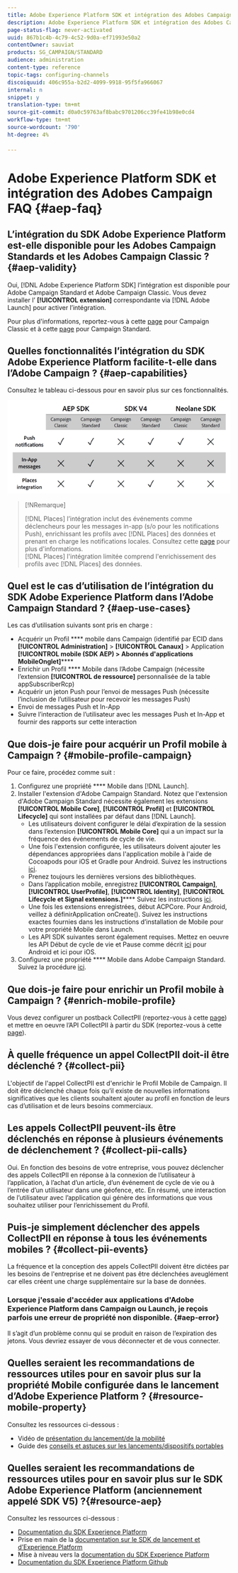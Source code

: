 ```yaml
---
title: Adobe Experience Platform SDK et intégration des Adobes Campaign FAQ
description: Adobe Experience Platform SDK et intégration des Adobes Campaign FAQ
page-status-flag: never-activated
uuid: 867b1c4b-4c79-4c52-9d0a-ef71993e50a2
contentOwner: sauviat
products: SG_CAMPAIGN/STANDARD
audience: administration
content-type: reference
topic-tags: configuring-channels
discoiquuid: 406c955a-b2d2-4099-9918-95f5fa966067
internal: n
snippet: y
translation-type: tm+mt
source-git-commit: d0a0c59763af8babc9701206cc39fe41b98e0cd4
workflow-type: tm+mt
source-wordcount: '790'
ht-degree: 4%

---
```



# Adobe Experience Platform SDK et intégration des Adobes Campaign FAQ {#aep-faq}

## L’intégration du SDK Adobe Experience Platform est-elle disponible pour les Adobes Campaign Standards et les Adobes Campaign Classic ? {#aep-validity}

Oui, [!DNL Adobe Experience Platform SDK] l’intégration est disponible pour Adobe Campaign Standard et Adobe Campaign Classic. Vous devez installer l’ **[!UICONTROL extension]** correspondante via [!DNL Adobe Launch] pour activer l’intégration.

Pour plus d&#39;informations, reportez-vous à cette [page](https://aep-sdks.gitbook.io/docs/using-mobile-extensions/adobe-campaignclassic) pour Campaign Classic et à cette [page](https://aep-sdks.gitbook.io/docs/using-mobile-extensions/adobe-campaign-standard) pour Campaign Standard.

## Quelles fonctionnalités l’intégration du SDK Adobe Experience Platform facilite-t-elle dans l’Adobe Campaign ? {#aep-capabilities}

Consultez le tableau ci-dessous pour en savoir plus sur ces fonctionnalités.

![](assets/faq.png)

>[!NRemarque]
>
>[!DNL Places] l’intégration inclut des événements comme déclencheurs pour les messages in-app (s/o pour les notifications Push), enrichissant les profils avec [!DNL Places] des données et prenant en charge les notifications locales. Consultez cette [page](../../channels/using/preparing-and-sending-an-in-app-message.md) pour plus d&#39;informations. <br>[!DNL Places] l&#39;intégration limitée comprend l&#39;enrichissement des profils avec [!DNL Places] des données.

## Quel est le cas d’utilisation de l’intégration du SDK Adobe Experience Platform dans l’Adobe Campaign Standard ? {#aep-use-cases}

Les cas d’utilisation suivants sont pris en charge :

* Acquérir un Profil **** mobile dans Campaign (identifié par ECID dans **[!UICONTROL Administration]** > **[!UICONTROL Canaux]** > Application **[!UICONTROL mobile (SDK AEP) > Abonnés d&#39;applications MobileOnglet]******
* Enrichir un Profil **** Mobile dans l’Adobe Campaign (nécessite l’extension **[!UICONTROL de ressource]** personnalisée de la table appSubscriberRcp)
* Acquérir un jeton Push pour l’envoi de messages Push (nécessite l’inclusion de l’utilisateur pour recevoir les messages Push)
* Envoi de messages Push et In-App
* Suivre l’interaction de l’utilisateur avec les messages Push et In-App et fournir des rapports sur cette interaction

## Que dois-je faire pour acquérir un Profil mobile à Campaign ? {#mobile-profile-campaign}

Pour ce faire, procédez comme suit :

1. Configurez une propriété **** Mobile dans [!DNL Launch].
1. Installer l&#39;extension d&#39;Adobe Campaign Standard. Notez que l&#39;extension d&#39;Adobe Campaign Standard nécessite également les extensions **[!UICONTROL Mobile Core]**, **[!UICONTROL Profil]** et **[!UICONTROL Lifecycle]** qui sont installées par défaut dans [!DNL Launch].
   * Les utilisateurs doivent configurer le délai d’expiration de la session dans l’extension **[!UICONTROL Mobile Core]** qui a un impact sur la fréquence des événements de cycle de vie.
   * Une fois l&#39;extension configurée, les utilisateurs doivent ajouter les dépendances appropriées dans l&#39;application mobile à l&#39;aide de Cocoapods pour iOS et Gradle pour Android. Suivez les instructions [ici](https://aep-sdks.gitbook.io/docs/using-mobile-extensions/adobe-campaign-standard).
   * Prenez toujours les dernières versions des bibliothèques.
   * Dans l’application mobile, enregistrez **[!UICONTROL Campaign]**, **[!UICONTROL UserProfile]**, **[!UICONTROL Identity]**, **[!UICONTROL Lifecycle et Signal extensions.]****** Suivez les instructions [ici](https://aep-sdks.gitbook.io/docs/using-mobile-extensions/adobe-campaign-standard#register-the-campaign-standard-extension-with-mobile-core).
   * Une fois les extensions enregistrées, début ACPCore. Pour Android, veillez à définirApplication onCreate(). Suivez les instructions exactes fournies dans les instructions d’installation de Mobile pour votre propriété Mobile dans Launch.
   * Les API SDK suivantes seront également requises. Mettez en oeuvre les API Début de cycle de vie et Pause comme décrit [ici](https://aep-sdks.gitbook.io/docs/using-mobile-extensions/mobile-core/lifecycle/lifecycle-extension-in-android) pour Android et ici pour iOS.
1. Configurez une propriété **** Mobile dans Adobe Campaign Standard. Suivez la procédure [ici](../../administration/using/configuring-a-mobile-application.md#channel-specific-config).

## Que dois-je faire pour enrichir un Profil mobile à Campaign ? {#enrich-mobile-profile}

Vous devez configurer un postback CollectPII (reportez-vous à cette [page](https://helpx.adobe.com/fr/campaign/kb/config-app-in-launch.html#PIIpostback)) et mettre en oeuvre l’API CollectPII à partir du SDK (reportez-vous à cette [page](https://aep-sdks.gitbook.io/docs/using-mobile-extensions/mobile-core/mobile-core-api-reference#collect-pii)).

## À quelle fréquence un appel CollectPII doit-il être déclenché ? {#collect-pii}

L&#39;objectif de l&#39;appel CollectPII est d&#39;enrichir le Profil Mobile de Campaign. Il doit être déclenché chaque fois qu’il existe de nouvelles informations significatives que les clients souhaitent ajouter au profil en fonction de leurs cas d’utilisation et de leurs besoins commerciaux.

## Les appels CollectPII peuvent-ils être déclenchés en réponse à plusieurs événements de déclenchement ? {#collect-pii-calls}

Oui. En fonction des besoins de votre entreprise, vous pouvez déclencher des appels CollectPII en réponse à la connexion de l’utilisateur à l’application, à l’achat d’un article, d’un événement de cycle de vie ou à l’entrée d’un utilisateur dans une géofence, etc. En résumé, une interaction de l’utilisateur avec l’application qui génère des informations que vous souhaitez utiliser pour l’enrichissement du Profil.

## Puis-je simplement déclencher des appels CollectPII en réponse à tous les événements mobiles ? {#collect-pii-events}

La fréquence et la conception des appels CollectPII doivent être dictées par les besoins de l&#39;entreprise et ne doivent pas être déclenchées aveuglément car elles créent une charge supplémentaire sur la base de données.

### Lorsque j&#39;essaie d&#39;accéder aux applications d&#39;Adobe Experience Platform dans Campaign ou Launch, je reçois parfois une erreur de propriété non disponible. {#aep-error}

Il s’agit d’un problème connu qui se produit en raison de l’expiration des jetons. Vous devriez essayer de vous déconnecter et de vous connecter.

## Quelles seraient les recommandations de ressources utiles pour en savoir plus sur la propriété Mobile configurée dans le lancement d’Adobe Experience Platform ? {#resource-mobile-property}

Consultez les ressources ci-dessous :

* Vidéo de [présentation du lancement/de la mobilité](https://www.adobe.com/experience-platform/launch.html#acpl-mobile-video)
* Guide des [conseils et astuces sur les lancements/dispositifs portables](https://www.adobe.com/content/dam/www/us/en/experience-platform/launch-tag-manager/pdfs/adobe-cloud-platform-launch-tips-and-tricks-sheet.pdf)

## Quelles seraient les recommandations de ressources utiles pour en savoir plus sur le SDK Adobe Experience Platform (anciennement appelé SDK V5) ?{#resource-aep}

Consultez les ressources ci-dessous :

* [Documentation du SDK Experience Platform](https://aep-sdks.gitbook.io/docs/)
* Prise en main de la [documentation sur le SDK de lancement et d’Experience Platform](https://aep-sdks.gitbook.io/docs/getting-started/create-a-mobile-property)
* Mise à niveau vers la [documentation du SDK Experience Platform](https://aep-sdks.gitbook.io/docs/resources/upgrading-to-aep)
* [Documentation du SDK Experience Platform Github](https://github.com/Adobe-Marketing-Cloud/acp-sdks/)
